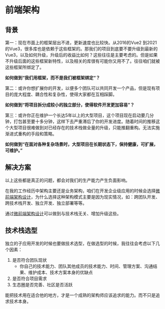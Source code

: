 # 前端架构

## 背景

第一：现在市面上的框架层出不进，更新速度也比较快。从2016的Vue2 到2021的Vue3，很多库也是依赖于这些框架的。那我们的项目到底要不要升级到最新的Vue3，以及如何升级，升级后的收益比如何？这些往往是主要考虑的。但是如果不升级后面的这些框架新特性，以及相关的库很有可能你又用不了。往往咱们就被这些框架所绑定了。

**如何做到“我们用框架，而不是我们被框架绑定“？**

第二：或许你想扩展你的开发，以便多个团队可以共同开发一个产品，但是现有项目的庞大程度、耦合性和复杂性，使得大家都在互相踩脚。

**如何做到“将项目拆分成较小的独立部分，使得软件开发更加容易”？**

第三：或许你正在维护一个长达5年以上的大型项目，这个项目现在启动要几分钟，打包甚至要十多分钟，这样下去严重滞后了你的开发进度。随着时间的推移这个大型项目很难做到对已经存在的技术栈做全量的升级，只能推翻重构。无法实施渐进式重构的手段和策略。

**如何做到“在面对各种复杂场景时，大型项目在长期状态下，保持健康，可扩展，可维护。”**

## 解决方案

以上这些都是真正的问题，都会对我们的生产能力产生负面影响。

在我的工作经历中架构主要还是业务架构，咱们在开发企业级应用的时候会选择[微前端架构设计](./微前端架构设计/README.md)，为什么选择这种架构模式主要是因为现实情况，如：跨团队开发、跨技术栈开发、独立开发、独立部署等等。

通过[微前端架构设计](./微前端架构设计/README.md)可以做到与技术栈无关、增加升级这些。

## 技术栈选型

独立的子应用开发的时候也要做技术选型，在做选型的时候，我往往会考虑以下几个因素：

1. 是否符合团队现状
	* 你自己的技术能力、团队其他成员的技术能力、时间、管理方案、沟通结果、维护成本、技术方案本身的优缺点 
2. 是否符合项目需求
3. 生态圈是否完善、社区是否活跃

能把技术用在适合他的地方，才是一个成熟的架构师应该追求的能力。而不只是追求技术本身。